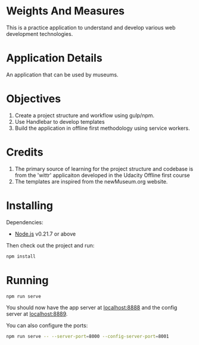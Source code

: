 # Weights And Measures

This is a practice application to understand and develop various web development technologies.

# Application Details

An application that can be used by museums.

# Objectives

1. Create a project structure and workflow using gulp/npm.
2. Use Handlebar to develop templates 
3. Build the application in offline first methodology using service workers.

# Credits

1. The primary source of learning for the project structure and codebase is from the 'wittr' applicaiton developed in the Udacity Offline first course
2. The templates are inspired from the newMuseum.org website.

# Installing

Dependencies:

* [Node.js](https://nodejs.org/en/) v0.21.7 or above

Then check out the project and run:

```sh
npm install
```

# Running

```sh
npm run serve
```

You should now have the app server at [localhost:8888](http://localhost:8888) and the config server at [localhost:8889](http://localhost:8888).

You can also configure the ports:

```sh
npm run serve -- --server-port=8000 --config-server-port=8001
```